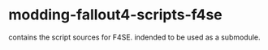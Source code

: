 # modding-fallout4-scripts-f4se
contains the script sources for F4SE. indended to be used as a submodule.
